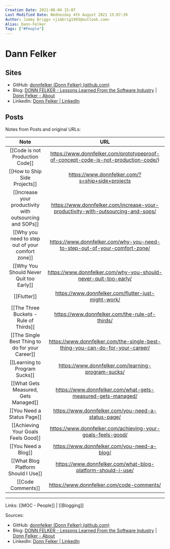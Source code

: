 ```yaml
---
Creation Date: 2021-08-04 15:07
Last Modified Date: Wednesday 4th August 2021 15:07:39
Author: Jimmy Briggs <jimbrig1993@outlook.com>
Alias: Dann-Felker
Tags: ["#People"]
---
```


# Dann Felker

## Sites

- GitHub: [donnfelker (Donn Felker) (github.com)](https://github.com/donnfelker)
- Blog: [DONN FELKER - Lessons Learned From the Software Industry](https://www.donnfelker.com/) | [Donn Felker - About](https://www.donnfelker.com/about/)
- LinkedIn: [Donn Felker | LinkedIn](https://www.linkedin.com/in/donnfelker/)

## Posts

Notes from Posts and original URLs:


|                           Note                           |                                        URL                                         |
|:--------------------------------------------------------:|:----------------------------------------------------------------------------------:|
|             [[Code is not Production Code]]              | https://www.donnfelker.com/prototypeproof-of-concept-code-is-not-production-code/) |
|              [[How to Ship Side Projects]]               |                  https://www.donnfelker.com/?s=ship+side+projects                  |
| [[Increase your productivity with outsourcing and SOPs]] |  https://www.donnfelker.com/increase-your-productivity-with-outsourcing-and-sops/  |
|    [[Why you need to step out of your comfort zone]]     |     https://www.donnfelker.com/why-you-need-to-step-out-of-your-comfort-zone/      |
|         [[Why You Should Never Quit too Early]]          |          https://www.donnfelker.com/why-you-should-never-quit-too-early/           |
|                       [[Flutter]]                        |                https://www.donnfelker.com/flutter-just-might-work/                 |
|          [[The Three Buckets - Rule of Thirds]]          |                   https://www.donnfelker.com/the-rule-of-thirds/                   |
|     [[The Single Best Thing to do for your Career]]      |    https://www.donnfelker.com/the-single-best-thing-you-can-do-for-your-career/    |
|              [[Learning to Program Sucks]]               |                 https://www.donnfelker.com/learning-program-sucks/                 |
|           [[What Gets Measured, Gets Managed]]           |            https://www.donnfelker.com/what-gets-measured-gets-managed/             |
|                [[You Need a Status Page]]                |                 https://www.donnfelker.com/you-need-a-status-page/                 |
|           [[Achieving Your Goals Feels Good]]            |            https://www.donnfelker.com/achieving-your-goals-feels-good/             |
|                   [[You Need a Blog]]                    |                    https://www.donnfelker.com/you-need-a-blog/                     |
|           [[What Blog Platform Should I Use]]            |            https://www.donnfelker.com/what-blog-platform-should-i-use/             |
|                    [[Code Comments]]                     |                     https://www.donnfelker.com/code-comments/                      |


***

Links: [[MOC - People]] | [[Blogging]]

Sources:
- GitHub: [donnfelker (Donn Felker) (github.com)](https://github.com/donnfelker)
- Blog: [DONN FELKER - Lessons Learned From the Software Industry](https://www.donnfelker.com/) | [Donn Felker - About](https://www.donnfelker.com/about/)
- LinkedIn: [Donn Felker | LinkedIn](https://www.linkedin.com/in/donnfelker/)

